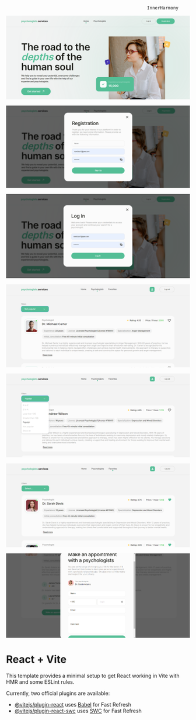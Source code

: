                                                           InnerHarmony
![Home Page](https://github.com/Vitalii-Malyk/InnerHarmony/blob/262bc5aca320b909c61644d025eea00cba27a43e/src/helpers/imgFromReadme/Homepage.png)

![Registration](https://github.com/Vitalii-Malyk/InnerHarmony/blob/262bc5aca320b909c61644d025eea00cba27a43e/src/helpers/imgFromReadme/Registration.png)

![LogIn](https://github.com/Vitalii-Malyk/InnerHarmony/blob/262bc5aca320b909c61644d025eea00cba27a43e/src/helpers/imgFromReadme/LogIn.png)

![Psychologist Page](https://github.com/Vitalii-Malyk/InnerHarmony/blob/262bc5aca320b909c61644d025eea00cba27a43e/src/helpers/imgFromReadme/PsychologistPage.png)

![Filters](https://github.com/Vitalii-Malyk/InnerHarmony/blob/262bc5aca320b909c61644d025eea00cba27a43e/src/helpers/imgFromReadme/Filters.png)

![Favorites Page](https://github.com/Vitalii-Malyk/InnerHarmony/blob/262bc5aca320b909c61644d025eea00cba27a43e/src/helpers/imgFromReadme/FavoritesPage.png)

![Appointment](https://github.com/Vitalii-Malyk/InnerHarmony/blob/262bc5aca320b909c61644d025eea00cba27a43e/src/helpers/imgFromReadme/Appointment.png)

# React + Vite

This template provides a minimal setup to get React working in Vite with HMR and some ESLint rules.

Currently, two official plugins are available:

- [@vitejs/plugin-react](https://github.com/vitejs/vite-plugin-react/blob/main/packages/plugin-react/README.md) uses [Babel](https://babeljs.io/) for Fast Refresh
- [@vitejs/plugin-react-swc](https://github.com/vitejs/vite-plugin-react-swc) uses [SWC](https://swc.rs/) for Fast Refresh
